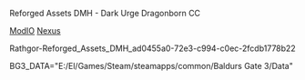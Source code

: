 Reforged Assets DMH - Dark Urge Dragonborn CC

[ModIO](https://mod.io/g/baldursgate3/m/reforged-assets-dmh#description)
[Nexus](https://www.nexusmods.com/baldursgate3/mods/13314)

Rathgor-Reforged_Assets_DMH_ad0455a0-72e3-c994-c0ec-2fcdb1778b22

BG3_DATA="E:/El/Games/Steam/steamapps/common/Baldurs Gate 3/Data"
